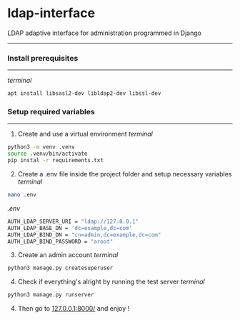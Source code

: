 # ldap-interface
LDAP adaptive interface for administration programmed in Django

----------------------------------

### Install prerequisites
---
*terminal*
``` bash
apt install libsasl2-dev libldap2-dev libssl-dev
```

### Setup required variables
---
1.  Create and use a virtual environment
*terminal*
``` bash
python3 -m venv .venv
source .venv/bin/activate
pip instal -r requirements.txt
```
2.  Create a .env file inside the project folder and setup necessary variables
*terminal*
``` bash
nano .env
```
*.env*
``` bash
AUTH_LDAP_SERVER_URI = "ldap://127.0.0.1"
AUTH_LDAP_BASE_DN = 'dc=example,dc=com'
AUTH_LDAP_BIND_DN = "cn=admin,dc=example,dc=com"
AUTH_LDAP_BIND_PASSWORD = "aroot"
```
3.  Create an admin account
*terminal*
``` bash
python3 manage.py createsuperuser
```
4.  Check if everything's alright by running the test server
*terminal*
``` bash
python3 manage.py runserver
```
4. Then go to [127.0.0.1:8000/](127.0.1:8000/) and enjoy !